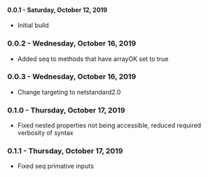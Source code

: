 #### 0.0.1 - Saturday, October 12, 2019
* Initial build

### 0.0.2 - Wednesday, October 16, 2019
* Added seq to methods that have arrayOK set to true

### 0.0.3 - Wednesday, October 16, 2019
* Change targeting to netstandard2.0

### 0.1.0 - Thursday, October 17, 2019
* Fixed nested properties not being accessible, reduced required verbosity of syntax

### 0.1.1 - Thursday, October 17, 2019
* Fixed seq primative inputs